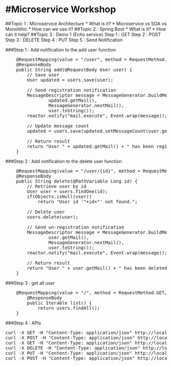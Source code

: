 #Microservice Workshop
=====================

##Topic 1 : Microservice Architecture
    * What is it?
    * Microservice vs SOA vs Monolithic
    * How can we use it?
##Topic 2 : Spring Boot
    * What is it?
    * How can it help?
##Topic 3 : Demo 1 (Echo service) 
    Step 1 : GET
    Step 2 : POST
    Step 3 : DELETE
    Step 4 : PUT
    Step 5 : Send Notification


###Step 1 : Add notification to the add user function 
<pre>
    @RequestMapping(value = "/user", method = RequestMethod.POST, produces = "text/plain")
    @ResponseBody
    public String add(@RequestBody User user) {
        // Save user
        User updated = users.save(user);

        // Send registration notification
        MessageDescriptor message = MessageGenerator.buildMessage(MessageGenerator.nextString(),
                updated.getMail(),
                MessageGenerator.nextMail(),
                user.toString());
        reactor.notify("mail.execute", Event.wrap(message));

        // Update message count
        updated = users.save(updated.setMessageCount(user.getMessageCount() + 1));

        // Return result
        return "User " + updated.getMail() + " has been registered.";
    }
</pre>

###Step 2 : Add notification to the delete user function 
<pre>
    @RequestMapping(value = "/user/{id}", method = RequestMethod.DELETE, produces = "text/plain")
    @ResponseBody
    public String delete(@PathVariable Long id) {
        // Retrieve user by id
        User user = users.findOne(id);
        if(Objects.isNull(user))
            return "User id '"+id+"' not found.";

        // Delete user
        users.delete(user);

        // Send un-registration notification
        MessageDescriptor message = MessageGenerator.buildMessage(MessageGenerator.nextString(),
                user.getMail(),
                MessageGenerator.nextMail(),
                user.toString());
        reactor.notify("mail.execute", Event.wrap(message));

        // Return result
        return "User " + user.getMail() + " has been deleted.";
    }
</pre>

###Step 3 : get all user 
<pre>
    @RequestMapping(value = "/", method = RequestMethod.GET, produces = "application/json")
        @ResponseBody
        public Iterable<User> list() {
            return users.findAll();
    }
</pre>

###Step 4 : APIs
<pre>
curl -X GET -H "Content-Type: application/json" http://localhost:8080
curl -X POST -H "Content-Type: application/json" http://localhost:8080/user -d '{"id":2,"mail":"mail2@ebay.com","messageCount":0}'
curl -X GET -H "Content-Type: application/json" http://localhost:8080/user/1
curl -X DELETE -H "Content-Type: application/json" http://localhost:8080/user/1
curl -X PUT -H "Content-Type: application/json" http://localhost:8080/user/1/to/buyer@email.com/hi/hello
curl -X POST -H "Content-Type: application/json" http://localhost:8080/shutdown
</pre>
